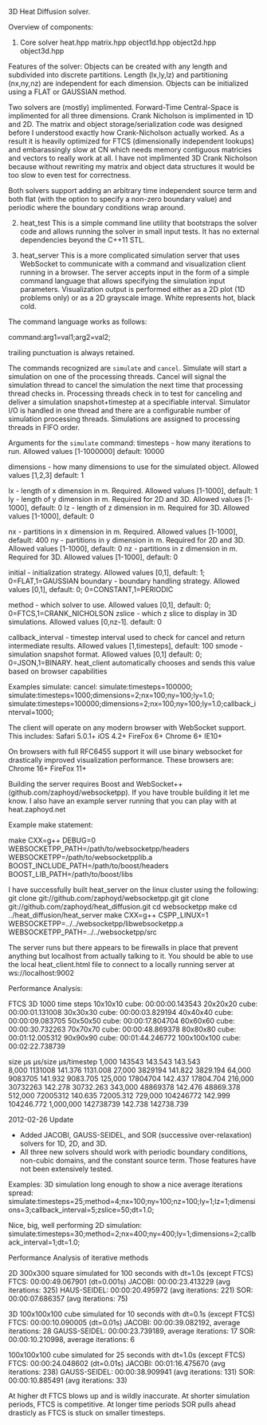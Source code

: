 3D Heat Diffusion solver.

Overview of components:

1. Core solver
heat.hpp
matrix.hpp
object1d.hpp
object2d.hpp
object3d.hpp

Features of the solver:
Objects can be created with any length and subdivided into discrete partitions. Length (lx,ly,lz) and partitioning (nx,ny,nz) are independent for each dimension. Objects can be initialized using a FLAT or GAUSSIAN method.

Two solvers are (mostly) implimented. Forward-Time Central-Space is implimented for all three dimensions. Crank Nicholson is implimented in 1D and 2D. The matrix and object storage/serialization code was designed before I understood exactly how Crank-Nicholson actually worked. As a result it is heavily optimized for FTCS (dimensionally independent lookups) and embarassingly slow at CN which needs memory contiguous matricies and vectors to really work at all. I have not implimented 3D Crank Nicholson because without rewriting my matrix and object data structures it would be too slow to even test for correctness.

Both solvers support adding an arbitrary time independent source term and both flat (with the option to specify a non-zero boundary value) and periodic where the boundary conditions wrap around.

2. heat_test
This is a simple command line utility that bootstraps the solver code and allows running the solver in small input tests. It has no external dependencies beyond the C++11 STL.

3. heat_server
This is a more complicated simulation server that uses WebSocket to communicate with a command and visualization client running in a browser. The server accepts input in the form of a simple command language that allows specifying the simulation input parameters. Visualization output is performed either as a 2D plot (1D problems only) or as a 2D grayscale image. White represents hot, black cold.

The command language works as follows:

command:arg1=val1;arg2=val2;

trailing punctuation is always retained.

The commands recognized are `simulate` and `cancel`. Simulate will start a simulation on one of the processing threads. Cancel will signal the simulation thread to cancel the simulation the next time that processing thread checks in. Processing threads check in to test for canceling and deliver a simulation snapshot+timestep at a specifiable interval. Simulator I/O is handled in one thread and there are a configurable number of simulation processing threads. Simulations are assigned to processing threads in FIFO order.

Arguments for the `simulate` command:
timesteps - how many iterations to run. Allowed values [1-1000000] default: 10000

dimensions - how many dimensions to use for the simulated object. Allowed values [1,2,3] default: 1

lx - length of x dimension in m. Required. Allowed values [1-1000], default: 1
ly - length of y dimension in m. Required for 2D and 3D. Allowed values [1-1000], default: 0
lz - length of z dimension in m. Required for 3D. Allowed values [1-1000], default: 0

nx - partitions in x dimension in m. Required. Allowed values [1-1000], default: 400
ny - partitions in y dimension in m. Required for 2D and 3D. Allowed values [1-1000], default: 0
nz - partitions in z dimension in m. Required for 3D. Allowed values [1-1000], default: 0

initial - initialization strategy. Allowed values [0,1], default: 1; 0=FLAT,1=GAUSSIAN
boundary - boundary handling strategy. Allowed values [0,1], default: 0; 0=CONSTANT,1=PERIODIC

method - which solver to use. Allowed values [0,1], default: 0; 0=FTCS,1=CRANK_NICHOLSON
zslice - which z slice to display in 3D simulations. Allowed values [0,nz-1]. default: 0

callback_interval - timestep interval used to check for cancel and return intermediate results.
                    Allowed values [1,timesteps], default: 100
smode - simulation snapshot format. Allowed values [0,1] default: 0; 0=JSON,1=BINARY.
        heat_client automatically chooses and sends this value based on browser capabilities

Examples
simulate:
cancel:
simulate:timesteps=100000;
simulate:timesteps=1000;dimensions=2;nx=100;ny=100;ly=1.0;
simulate:timesteps=100000;dimensions=2;nx=100;ny=100;ly=1.0;callback_interval=1000;

The client will operate on any modern browser with WebSocket support. This includes:
Safari 5.0.1+
iOS 4.2+
FireFox 6+
Chrome 6+
IE10+

On browsers with full RFC6455 support it will use binary websocket for drastically improved visualization performance. These browsers are:
Chrome 16+
FireFox 11+

Building the server requires Boost and WebSocket++ (github.com/zaphoyd/websocketpp). If you have trouble building it let me know. I also have an example server running that you can play with at heat.zaphoyd.net

Example make statement:

make CXX=g++ DEBUG=0 WEBSOCKETPP_PATH=/path/to/websocketpp/headers WEBSOCKETPP=/path/to/websocketpplib.a BOOST_INCLUDE_PATH=/path/to/boost/headers BOOST_LIB_PATH=/path/to/boost/libs

I have successfully built heat_server on the linux cluster using the following:
git clone git://github.com/zaphoyd/websocketpp.git
git clone git://github.com/zaphoyd/heat_diffusion.git
cd websocketpp
make
cd ../heat_diffusion/heat_server
make CXX=g++ CSPP_LINUX=1 WEBSOCKETPP=../../websocketpp/libwebsocketpp.a WEBSOCKETPP_PATH=../../websocketpp/src

The server runs but there appears to be firewalls in place that prevent anything but localhost from actually talking to it. You should be able to use the local heat_client.html file to connect to a locally running server at ws://localhost:9002



Performance Analysis:

FTCS 3D 1000 time steps
10x10x10 cube: 00:00:00.143543
20x20x20 cube: 00:00:01.131008
30x30x30 cube: 00:00:03.829194
40x40x40 cube: 00:00:09.083705
50x50x50 cube: 00:00:17.804704
60x60x60 cube: 00:00:30.732263
70x70x70 cube: 00:00:48.869378
80x80x80 cube: 00:01:12.005312
90x90x90 cube: 00:01:44.246772
100x100x100 cube: 00:02:22.738739

size      µs          µs/size  µs/timestep
1,000     143543      143.543  143.543        
8,000     1131008     141.376  1131.008
27,000    3829194     141.822  3829.194
64,000    9083705     141.932  9083.705
125,000	  17804704	  142.437  17804.704
216,000	  30732263	  142.278  30732.263
343,000	  48869378	  142.476  48869.378
512,000	  72005312	  140.635  72005.312
729,000	  104246772	  142.999  104246.772
1,000,000  142738739  142.738  142738.739


2012-02-26 Update
- Added JACOBI, GAUSS-SEIDEL, and SOR (successive over-relaxation) solvers for
  1D, 2D, and 3D.
- All three new solvers should work with periodic boundary conditions, non-cubic 
  domains, and the constant source term. Those features have not been extensively
  tested.

Examples:
3D simulation long enough to show a nice average iterations spread:
simulate:timesteps=25;method=4;nx=100;ny=100;nz=100;ly=1;lz=1;dimensions=3;callback_interval=5;zslice=50;dt=1.0;

Nice, big, well performing 2D simulation:
simulate:timesteps=30;method=2;nx=400;ny=400;ly=1;dimensions=2;callback_interval=1;dt=1.0;

Performance Analysis of iterative methods

2D
300x300 square simulated for 100 seconds with dt=1.0s (except FTCS)
FTCS: 00:00:49.067901 (dt=0.001s)
JACOBI: 00:00:23.413229 (avg iterations: 325)
HAUS-SEIDEL: 00:00:20.495972 (avg iterations: 221)
SOR: 00:00:07.686357 (avg iterations: 75)

3D
100x100x100 cube simulated for 10 seconds with dt=0.1s (except FTCS)
FTCS: 00:00:10.090005 (dt=0.01s)
JACOBI: 00:00:39.082192, average iterations: 28
GAUSS-SEIDEL: 00:00:23.739189, average iterations: 17
SOR: 00:00:10.210998, average iterations: 6

100x100x100 cube simulated for 25 seconds with dt=1.0s (except FTCS)
FTCS: 00:00:24.048602 (dt=0.01s)
JACOBI: 00:01:16.475670 (avg iterations: 238)
GAUSS-SEIDEL: 00:00:38.909941 (avg iterations: 131)
SOR: 00:00:10.885491 (avg iterations: 33)

At higher dt FTCS blows up and is wildly inaccurate. At shorter simulation
periods, FTCS is competitive. At longer time periods SOR pulls ahead drasticly
as FTCS is stuck on smaller timesteps.
